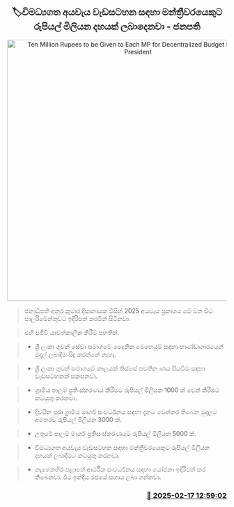 <p align='center'><b><h2 align='center' title='Ten Million Rupees to be Given to Each MP for Decentralized Budget Program – President'>🏷විමධ්‍යගත අයවැය වැඩසටහන සඳහා මන්ත්‍රීවරයෙකුට රුපියල් මිලියන දහයක් ලබාදෙනවා - ජනපති</h2></b></p>
<p align='center'><img src='https://helakuru.sgp1.cdn.digitaloceanspaces.com/esana/images/lib/budget-2025-new-live.jpg' width='600' alt='Ten Million Rupees to be Given to Each MP for Decentralized Budget Program – President'></p>

> ජනාධිපති අනුර කුමාර දිසානායක විසින් 2025 අයවැය ප්‍රකාශය මේ වන විට පාර්ලිමේන්තුවට ඉදිරිපත් කරමින් සිටිනවා.

> එහි සජීවී යාවත්කාලීන කිරීම් පහතින්.

> * ශ්‍රී ලංකා ගුවන් සේවා සමාග​මේ දෛනික මෙහෙයුම් සඳහා භාණ්ඩාගාරයෙන් මුදල් ලබාදීම සිදු කරන්නේ නැහැ.

> * ශ්‍රී ලංකා ගුවන් සමාගමේ කාලයක් තිස්සේ පවතින ණය පියවීම සඳහා වැඩසටහනක් සකසනවා.

> * ග්‍රාමීය පාලම් ප්‍රතිංස්කරණය කිරීමට රුපියල් මිලියන 1000 ක් වෙන් කිරීමට කටයුතු කරනවා.

> * දිවයින පුරා ග්‍රාමීය මාර්ග සංවර්ධනය සඳහා දැනට වෙන්කර තිබෙන මුදලට අමතරව රුපියල් මිලියන 3000 ක්.

> * උතුරේ පාලම් මාර්ග ප්‍රතිසංස්කරණයට රුපියල් මිලියන 5000 ක්.

> * විමධ්‍යගත අයවැය වැඩසටහන සඳහා මන්ත්‍රීවරයෙකුට රුපියල් මිලියන දහයක් ලබාදීමට කටයුතු කරනවා.

> * නැගෙනහිර පළාතේ ආර්ථික සංවර්ධනය සඳහා යෝජනා ඉදිරිපත් කර තිබෙනවා. ඊට ඉන්දීය රජයේ සහාය ලබා ගන්නවා.



<h3 align='right'><a href='https://www.helakuru.lk/esana/p/107529/'>📅 2025-02-17 12:59:02</a></h3>

